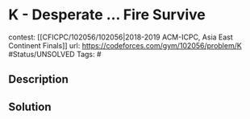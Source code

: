 # K - Desperate … Fire Survive

contest: [[CFICPC/102056/102056|2018-2019 ACM-ICPC, Asia East Continent Finals]]
url: https://codeforces.com/gym/102056/problem/K
#Status/UNSOLVED
Tags: #

## Description

## Solution

